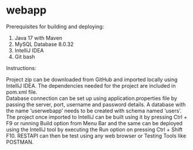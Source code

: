 # webapp


Prerequisites for building and deploying:
1)	Java 17 with Maven
2)	MySQL Database 8.0.32
3)	IntelliJ IDEA
4)	Git bash

Instructions:

Project zip can be downloaded from GitHub and imported locally using IntelliJ IDEA. The dependencies needed for the project are included in pom.xml file.  
Database connection can be set up using application.properties file by passing the server, port, username and password details. A database with the name ‘userwebapp’ needs to be created with schema named ‘users’.
The project once imported to IntelliJ can be built using it by pressing Ctrl + F9 or running Build option from Menu Bar and the same can be deployed using the IntelliJ tool by executing the Run option on pressing Ctrl + Shift F10. RESTAPI can then be test using any web browser or Testing Tools like POSTMAN.
